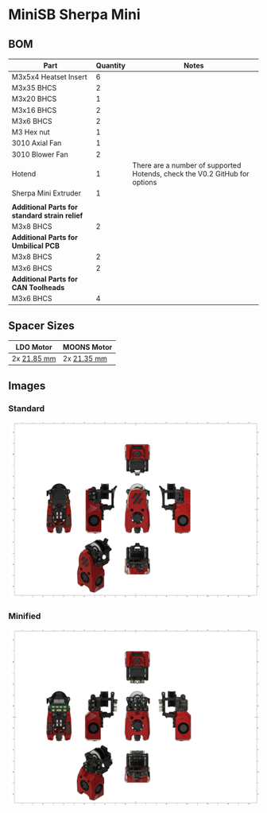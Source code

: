 # MiniSB Sherpa Mini

## BOM

| Part                                            | Quantity | Notes                                                                      |
| ----------------------------------------------- | -------- | -------------------------------------------------------------------------- |
| M3x5x4 Heatset Insert                           | 6        |
| M3x35 BHCS                                      | 2        |                                                                            |
| M3x20 BHCS                                      | 1        |                                                                            |
| M3x16 BHCS                                      | 2        |                                                                            |
| M3x6 BHCS                                       | 2        |                                                                            |
| M3 Hex nut                                       | 1        |
| 3010 Axial Fan                                  | 1        |
| 3010 Blower Fan                                 | 2        |
| Hotend                                          | 1        | There are a number of supported Hotends, check the V0.2 GitHub for options |
| Sherpa Mini Extruder                            | 1        |
|                                                 |          |                                                                            |
| **Additional Parts for standard strain relief** |
| M3x8 BHCS                                       | 2        |                                                                            |
| **Additional Parts for Umbilical PCB**          |
| M3x8 BHCS                                       | 2        |                                                                            |
| M3x6 BHCS                                       | 2        |                                                                            |
| **Additional Parts for CAN Toolheads**          |
| M3x6 BHCS                                       | 4        |                                                                            |

## Spacer Sizes

| LDO Motor                                                     | MOONS Motor                                                   |
| ------------------------------------------------------------- | ------------------------------------------------------------- |
| 2x [21.85 mm](/Spacers/Octagon-STL/Octagon_Spacer_21.85mm.stl) | 2x [21.35 mm](/Spacers/Octagon-STL/Octagon_Spacer_21.35mm.stl) |

## Images

### Standard

![Standard](images/Sherpa_Mini.png)

### Minified

![Minified](images/Sherpa_Mini_Minified.png)
